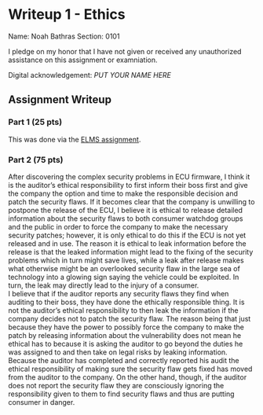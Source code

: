 Writeup 1 - Ethics
======

Name: Noah Bathras
Section: 0101

I pledge on my honor that I have not given or received any unauthorized assistance on this assignment or examniation.

Digital acknowledgement: *PUT YOUR NAME HERE*

## Assignment Writeup

### Part 1 (25 pts)

This was done via the [ELMS assignment](https://myelms.umd.edu/courses/1251976/assignments/4726433).

### Part 2 (75 pts)

After discovering the complex security problems in ECU firmware, I think it is the auditor’s ethical responsibility to first inform their boss first and give the company the option and time to make the responsible decision and patch the security flaws.  If it becomes clear that the company is unwilling to postpone the release of the ECU, I believe it is ethical to release detailed information about the security flaws to both consumer watchdog groups and the public in order to force the company to make the necessary security patches; however, it is only ethical to do this if the ECU is not yet released and in use.   The reason it is ethical to leak information before the release is that the leaked information might lead to the fixing of the security problems which in turn might save lives, while a leak after release makes what otherwise might be an overlooked security flaw in the large sea of technology into a glowing sign saying the vehicle could be exploited.  In turn, the leak may directly lead to the injury of a consumer.  
I believe that if the auditor reports any security flaws they find when auditing to their boss, they have done the ethically responsible thing.  It is not the auditor’s ethical responsibility to then leak the information if the company decides not to patch the security flaw.  The reason being that just because they have the power to possibly force the company to make the patch by releasing information about the vulnerability does not mean he ethical has to because it is asking the auditor to go beyond the duties he was assigned to and then take on legal risks by leaking information.  Because the auditor has completed and correctly reported his audit the ethical responsibility of making sure the security flaw gets fixed has moved from the auditor to the company.  On the other hand, though, if the auditor does not report the security flaw they are consciously ignoring the responsibility given to them to find security flaws and thus are putting consumer in danger.


